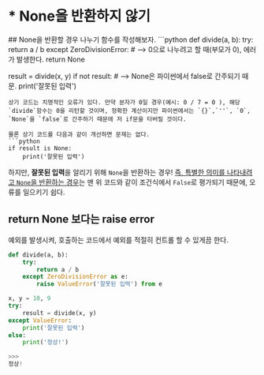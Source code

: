 # * None을 반환하지 않기
<Author name='Hidekuma' />
## None을 반환할 경우
나누기 함수를 작성해보자.
```python
def divide(a, b):
    try:
        return a / b
    except ZeroDivisionError: # --> 0으로 나누려고 할 때(부모가 0), 에러가 발생한다.
        return None

result = divide(x, y)
if not result: # --> None은 파이썬에서 false로 간주되기 때문.
    print('잘못된 입력')
```
상기 코드는 치명적인 오류가 있다. 만약 분자가 0일 경우(예시: 0 / 7 = 0 ), 해당 `divide`함수는 0을 리턴할 것이며, 정확한 계산이지만 파이썬에서는 `{}`,`''`, `0`, `None`을 `false`로 간주하기 때문에 저 if문을 타버릴 것이다.

물론 상기 코드를 다음과 같이 개선하면 문제는 없다.
```python
if result is None:
    print('잘못된 입력')
```
하지만, **잘못된 입력**을 알리기 위해 `None`을 반환하는 경우! <U>즉, 특별한 의미를 나타내려고 `None`을 반환하는 경우</U>는 맨 위 코드와 같이 조건식에서 `False`로 평가되기 때문에, 오류를 일으키기 쉽다.

## return None 보다는 raise error
예외를 발생시켜, 호출하는 코드에서 예외를 적절히 컨트롤 할 수 있게끔 한다.
```python
def divide(a, b):
    try:
        return a / b
    except ZeroDivisionError as e:
        raise ValueError('잘못된 입력') from e

x, y = 10, 9
try:
    result = divide(x, y)
except ValueError:
    print('잘못된 입력')
else:
    print('정상!')

>>>
정상!
```


